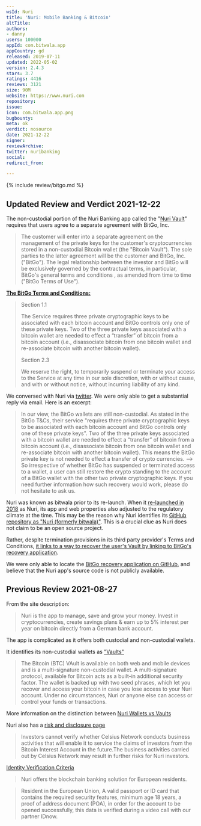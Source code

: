 ```yaml
---
wsId: Nuri
title: 'Nuri: Mobile Banking & Bitcoin'
altTitle: 
authors:
- danny
users: 100000
appId: com.bitwala.app
appCountry: gd
released: 2019-07-11
updated: 2022-05-02
version: 2.4.3
stars: 3.7
ratings: 4416
reviews: 3121
size: 90M
website: https://www.nuri.com
repository: 
issue: 
icon: com.bitwala.app.png
bugbounty: 
meta: ok
verdict: nosource
date: 2021-12-22
signer: 
reviewArchive: 
twitter: nuribanking
social: 
redirect_from: 

---
```


{% include review/bitgo.md %}

## Updated Review and Verdict 2021-12-22

The non-custodial portion of the Nuri Banking app called the "[Nuri Vault](https://support.nuri.com/hc/en-gb/articles/360021669460-How-to-create-a-Nuri-vault-)" requires that users agree to a separate agreement with BitGo, Inc.

> The customer will enter into a separate agreement on the management of the private keys for the customer's cryptocurrencies stored in a non-custodial Bitcoin wallet (the "Bitcoin Vault"). The sole parties to the latter agreement will be the customer and BitGo, Inc. ("BitGo"). The legal relationship between the investor and BitGo will be exclusively governed by the contractual terms, in particular, BitGo's general terms and conditions , as amended from time to time ("BitGo Terms of Use"). 

**[The BitGo Terms and Conditions:](https://www.bitgo.com/legal/terms-of-use/)**

> Section 1.1
>
> The Service requires three private cryptographic keys to be associated with each bitcoin account and BitGo controls only one of these private keys. Two of the three private keys associated with a bitcoin wallet are needed to effect a “transfer” of bitcoin from a bitcoin account (i.e., disassociate bitcoin from one bitcoin wallet and re-associate bitcoin with another bitcoin wallet).
>
> Section 2.3
>
> We reserve the right, to temporarily suspend or terminate your access to the Service at any time in our sole discretion, with or without cause, and with or without notice, without incurring liability of any kind.

We conversed with Nuri via [twitter](https://twitter.com/NuriBanking/status/1430868739625529347). We were only able to get a substantial reply via email. Here is an excerpt:

> In our view, the BitGo wallets are still non-custodial. 
As stated in the BitGo T&Cs, their service "requires three private cryptographic keys to be associated with each bitcoin account and BitGo controls only one of these private keys".
Two of the three private keys associated with a bitcoin wallet are needed to effect a “transfer” of bitcoin from a bitcoin account (i.e., disassociate bitcoin from one bitcoin wallet and re-associate bitcoin with another bitcoin wallet). This means the BitGo private key is not needed to effect a transfer of crypto currencies.
--> So irrespective of whether BitGo has suspended or terminated access to a wallet, a user can still restore the crypto standing to the account of a BitGo wallet with the other two private cryptographic keys. If you need further information how such recovery would work, please do not hesitate to ask us.

Nuri was known as bitwala prior to its re-launch. When it [re-launched in 2018](https://en.wikipedia.org/wiki/Bitwala) as Nuri, its app and web properties also adjusted to the regulatory climate at the time. This may be the reason why Nuri identifies its [GitHub repository as "Nuri (formerly bitwala)"](https://github.com/orgs/bitwala/repositories). This is a crucial clue as Nuri does not claim to be an open source project. 

Rather, despite termination provisions in its third party provider's Terms and Conditions, [it links to a way to recover the user's Vault by linking to BitGo's recovery application](https://support.nuri.com/hc/en-gb/articles/360000988999-How-to-recover-my-Bitcoin-vault-).

We were only able to locate the [BitGo recovery application on GitHub](https://github.com/BitGo/wallet-recovery-wizard/releases), and believe that the Nuri app's source code is not publicly available.


## Previous Review 2021-08-27

From the site description:

> Nuri is the app to manage, save and grow your money. Invest in cryptocurrencies, create savings plans & earn up to 5% interest per year on bitcoin directly from a German bank account.

The app is complicated as it offers both custodial and non-custodial wallets. 

It identifies its non-custodial wallets as ["Vaults"](https://nuri.com/how-to/wallet/)

> The Bitcoin (BTC) VAult is available on both web and mobile devices and is a multi-signature non-custodial wallet. A multi-signature protocol, available for Bitcoin acts as a built-in additional security factor. The wallet is backed up with two seed phrases, which let you recover and access your bitcoin in case you lose access to your Nuri account. Under no circumstances, Nuri or anyone else can access or control your funds or transactions.

More information on the distinction between [Nuri Wallets vs Vaults](https://support.nuri.com/hc/en-gb/articles/360022033460-Wallets-Vaults-What-s-the-difference-)

Nuri also has a [risk and disclosure page](https://nuri.com/uploads/Nuri_Bitcoin_Interest_Account_Risk_Warning_EN_b93582385c.pdf)

> Investors cannot verify whether Celsius Network conducts business activities that will enable it to service the claims of investors from the Bitcoin Interest Account in the future.The business activities carried out by Celsius Network may result in further risks for Nuri investors.

[Identity Verification Criteria](https://support.nuri.com/hc/en-gb/articles/360021577139-What-are-the-verification-criteria-)

> Nuri offers the blockchain banking solution for European residents.

> Resident in the European Union, A valid passport or ID card that contains the required security features, minimum age 18 years,
a proof of address document (POA), in order for the account to be opened successfully, this data is verified during a video call with our partner IDnow.

